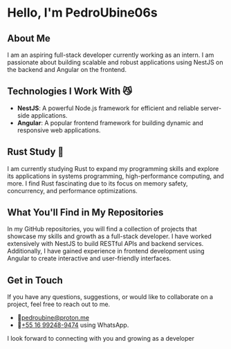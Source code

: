 # Hello, I'm PedroUbine06s
 
## About Me
I am an aspiring full-stack developer currently working as an intern. 
I am passionate about building scalable and robust applications using NestJS on the backend and Angular on the frontend.

## Technologies I Work With 😼 
- **NestJS**:  A powerful Node.js framework for efficient and reliable server-side applications.
- **Angular**: A popular frontend framework for building dynamic and responsive web applications.

## Rust Study 🦀
I am currently studying Rust to expand my programming skills and explore its applications in systems programming, high-performance computing, and more. I find Rust fascinating due to its focus on memory safety, concurrency, and performance optimizations.

## What You'll Find in My Repositories
In my GitHub repositories, you will find a collection of projects that showcase my skills and growth as a full-stack developer. I have worked extensively with NestJS to build RESTful APIs and backend services. Additionally, I have gained experience in frontend development using Angular to create interactive and user-friendly interfaces.

## Get in Touch
If you have any questions, suggestions, or would like to collaborate on a project, feel free to reach out to me. 
- 📧[pedroubine@proton.me](mailto:pedroubine@proton.me)
- 📱[+55 16 99248-9474](tel:+5516992489474) using WhatsApp.

I look forward to connecting with you and growing as a developer


